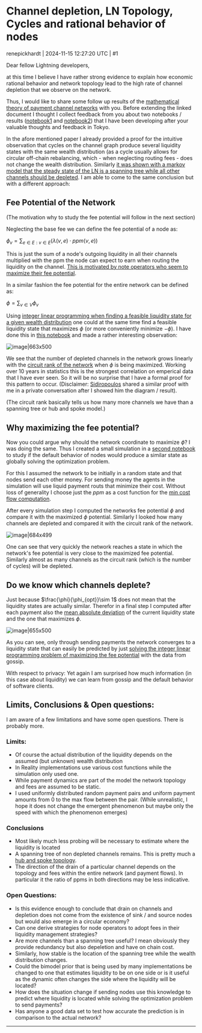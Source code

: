 # Channel depletion, LN Topology, Cycles and rational behavior of nodes

renepickhardt | 2024-11-15 12:27:20 UTC | #1

Dear fellow Lightning developers, 

at this time I believe I have rather strong evidence to explain how economic rational behavior and network topology lead to the high rate of channel depletion that we observe on the network.

Thus, I would like to share some follow up results of the [mathematical theory of payment channel networks](https://github.com/renepickhardt/Lightning-Network-Limitations/blob/305db330c96dc751f0615d9abb096b12b8a6191f/Limits%20of%20two%20party%20channels/paper/a%20mathematical%20theory%20of%20payment%20channel%20networks.pdf) with you. Before extending the linked document I thought I collect feedback from you about two notebooks / results ([notebook1](https://github.com/renepickhardt/Lightning-Network-Limitations/blob/702a0b669a0c3329701adef38657782b9ff95a94/Limits%20of%20two%20party%20channels/Estimating%20Liquidity%20State%20given%20Fees%20and%20Network%20Topologies.ipynb) and [notebook2](https://github.com/renepickhardt/Lightning-Network-Limitations/blob/702a0b669a0c3329701adef38657782b9ff95a94/Limits%20of%20two%20party%20channels/Selfish%20Sending%20yields%20Almost%20solution%20to%20Global%20Fee%20Potential%20Optimization.ipynb)) that I have been developing after your valuable thoughts and feedback in Tokyo.

In the afore mentioned paper I already provided a proof for the intuitive observation that cycles on the channel graph produce several liquidity states with the same wealth distribution (as a cycle usually allows for circular off-chain rebalancing, which - when neglecting routing fees - does not change the wealth distribution. Similarly [it was shown with a markov model that the steady state of the LN is a spanning tree while all other channels should be depleted](https://github.com/gr-g/ln-steady-state-model/issues/1). I am able to come to the same conclusion but with a different approach: 

## Fee Potential of the Network

(The motivation why to study the fee potential will follow in the next section)

Neglecting the base fee we can define the fee potential of a node as:

$\phi_v = \sum_{e\in E: v\in E}\left(\lambda(v,e)\cdot ppm(v,e)\right)$

This is just the sum of a node's outgoing liquidity in all their channels multiplied with the ppm the node can expect to earn when routing the liquidity on the channel. [This is motivated by note operators who seem to maximize their fee potential](https://github.com/DerEwige/speedupln.com/blob/9ff62b1af79ee601016187f6967498e4f0c45def/docs/fee_potential_and_rebalancing.md). 

In a similar fashion the fee potential for the entire network can be defined as: 

$\phi = \sum_{v\in V}\phi_v$

Using [integer linear programming when finding a feasible liquidity state for a given wealth distribution](https://github.com/renepickhardt/Lightning-Network-Limitations/pull/2) one could at the same time find a feasible liquidity state that maximizes $\phi$ (or more conveniently minimize $-\phi$). I have done this in [this notebook](https://github.com/renepickhardt/Lightning-Network-Limitations/blob/702a0b669a0c3329701adef38657782b9ff95a94/Limits%20of%20two%20party%20channels/Estimating%20Liquidity%20State%20given%20Fees%20and%20Network%20Topologies.ipynb) and made a rather interesting observation: 
 
![image|663x500](upload://1KD3qVVsDhmHqb3wZ04gmPorgYG.png)

We see that the number of depleted channels in the network grows linearly with the [circuit rank of the network](https://en.wikipedia.org/wiki/Circuit_rank) when $\phi$ is being maximized. Working over 10 years in statistics this is the strongest correlation on emperical data that I have ever seen. So it will be no surprise that I have a formal proof for this pattern to occur. (Disclaimer: [Sidiropoulos](https://sidiropo.people.uic.edu/) shared a similar proof with me in a private conversation after I showed him the diagram / result).

(The circuit rank basically tells us how many more channels we have than a spanning tree or hub and spoke model.)

## Why maximizing the fee potential?
Now you could argue why should the network coordinate to maximize $\phi$? I was doing the same. Thus I created a small simulation in a [second notebook](https://github.com/renepickhardt/Lightning-Network-Limitations/blob/702a0b669a0c3329701adef38657782b9ff95a94/Limits%20of%20two%20party%20channels/Selfish%20Sending%20yields%20Almost%20solution%20to%20Global%20Fee%20Potential%20Optimization.ipynb) to study if the default behavior of nodes would produce a similar state as globally solving the optimization problem. 

For this I assumed the network to be initially in a random state and that nodes send each other money. For sending money the agents in the simulation will use liquid payment routs that minimize their cost. Without loss of generality I choose just the $ppm$ as a cost function for the [min cost flow computation](https://arxiv.org/abs/2107.05322).

After every simulation step I computed the networks fee potential $\phi$ and compare it with the maximized $\phi$ potential. Similarly I looked how many channels are depleted and compared it with the circuit rank of the network.  

![image|684x499](upload://z3CJnXrMKYppjvtRVdz2VC9K6C0.png)

One can see that very quickly the network reaches a state in which the network's fee potential is very close to the maximized fee potential. Similarly almost as many channels as the circuit rank (which is the number of cycles) will be depleted.

## Do we know which channels deplete?
Just because $\frac{\phi}{\phi_{opt}}\sim 1$ does not mean that the liquidity states are actually similar. Therefor in a final step I computed after each payment also the [mean absolute deviation](https://en.wikipedia.org/wiki/Average_absolute_deviation) of the current liquidity state and the one that maximizes $\phi$. 

![image|655x500](upload://7PHlP32Mv9lmzneAz9ahV2aVUSa.png)

As you can see, only through sending payments the network converges to a liquidity state that can easily be predicted by just [solving the integer linear programming problem of maximizing the fee potential](https://github.com/renepickhardt/Lightning-Network-Limitations/blob/702a0b669a0c3329701adef38657782b9ff95a94/Limits%20of%20two%20party%20channels/Selfish%20Sending%20yields%20Almost%20solution%20to%20Global%20Fee%20Potential%20Optimization.ipynb) with the data from gossip. 

With respect to privacy: Yet again I am surprised how much information (in this case about liquidity) we can learn from gossip and the default behavior of software clients.  

## Limits, Conclusions & Open questions:

I am aware of a few limitations and have some open questions. There is probably more.

### Limits:
* Of course the actual distribution of the liquidity depends on the assumed (but unknown) wealth distribution
* In Reality implementations use various cost functions while the simulation only used one.
* While payment dynamics are part of the model the network topology and fees are assumed to be static.
* I used uniformly distributed random payment pairs and uniform payment amounts from 0 to the max flow between the pair. (While unrealistic, I hope it does not change the emergent phenomenon but maybe only the speed with which the phenomenon emerges) 

### Conclusions

* Most likely much less probing will be necessary to estimate where the liquidity is located
* A spanning tree of non depleted channels remains. This is pretty much a [hub and spoke topology](https://en.wikipedia.org/wiki/Spoke%E2%80%93hub_distribution_paradigm). 
* The direction of the drain of a particular channel depends on the topology and fees within the entire network (and payment flows). In particular it the ratio of ppms in both directions may be less indicative.
 
### Open Questions:
* Is this evidence enough to conclude that drain on channels and depletion does not come from the existence of sink / and source nodes but would also emerge in a circular economy? 
* Can one derive strategies for node operators to adopt fees in their liquidity management strategies?
* Are more channels than a spanning tree useful? I mean obviously they provide redundancy but also depeletion and have on chain cost. 
* Similarly, how stable is the location of the spanning tree while the wealth distribution changes.
* Could the bimodel prior that is being used by many implementations be changed to one that estimates liquidity to be on one side or is it useful as the dynamic often changes the side where the liquidity will be located?
* How does the situation change if sending nodes use this knowledge to predict where liquidity is located while solving the optimization problem to send payments?
* Has anyone a good data set to test how accurate the prediction is in comparison to the actual network?

-------------------------

